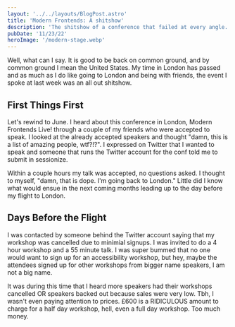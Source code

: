 ```yaml
---
layout: '../../layouts/BlogPost.astro'
title: 'Modern Frontends: A shitshow'
description: 'The shitshow of a conference that failed at every angle.'
pubDate: '11/23/22'
heroImage: '/modern-stage.webp'
---
```


Well, what can I say. It is good to be back on common ground, and by common ground I mean the United States. My time in London has passed and as much as I do like going to London and being with friends, the event I spoke at last week was an all out shitshow.

## First Things First

Let's rewind to June. I heard about this conference in London, Modern Frontends Live! through a couple of my friends who were accepted to speak. I looked at the already accepted speakers and thought "damn, this is a list of amazing people, wtf?!?". I expressed on Twitter that I wanted to speak and someone that runs the Twitter account for the conf told me to submit in sessionize.

Within a couple hours my talk was accepted, no questions asked. I thought to myself, "damn, that is dope. I'm going back to London." Little did I know what would ensue in the next coming months leading up to the day before my flight to London.

## Days Before the Flight

I was contacted by someone behind the Twitter account saying that my workshop was cancelled due to minimial signups. I was invited to do a 4 hour workshop and a 55 minute talk. I was super bummed that no one would want to sign up for an accessibility workshop, but hey, maybe the attendees signed up for other workshops from bigger name speakers, I am not a big name.

It was during this time that I heard more speakers had their workshops cancelled OR speakers backed out because sales were very low. Tbh, I wasn't even paying attention to prices. &pound;600 is a RIDICULOUS amount to charge for a half day workshop, hell, even a full day workshop. Too much money.
